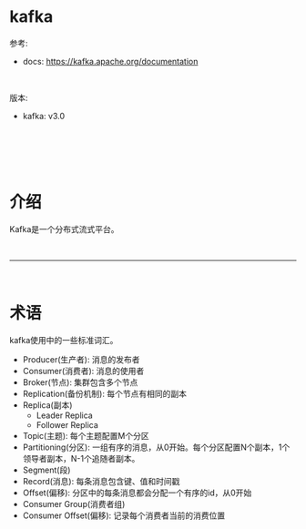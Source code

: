 # kafka


参考:

- docs: <https://kafka.apache.org/documentation>

<br/>

版本:

- kafka: v3.0





<br/>
<br/>

<!--more-->

<br/>
<br/>






# 介绍

Kafka是一个分布式流式平台。





<br/>

---

<br/>





# 术语

kafka使用中的一些标准词汇。

- Producer(生产者): 消息的发布者
- Consumer(消费者): 消息的使用者
- Broker(节点): 集群包含多个节点
- Replication(备份机制): 每个节点有相同的副本
- Replica(副本)
  - Leader Replica
  - Follower Replica
- Topic(主题): 每个主题配置M个分区
- Partitioning(分区): 一组有序的消息，从0开始。每个分区配置N个副本，1个领导者副本，N-1个追随者副本。
- Segment(段)
- Record(消息): 每条消息包含键、值和时间戳
- Offset(偏移): 分区中的每条消息都会分配一个有序的id，从0开始
- Consumer Group(消费者组)
- Consumer Offset(偏移): 记录每个消费者当前的消费位置







































